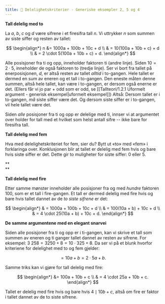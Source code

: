 ```yaml
---
title: 📄 Delelighetskriterier - Generiske eksempler 2, 5 og 4
---
```


**Tall delelig med to**

La $a$, $b$, $c$ og $d$ være sifrene i et firesifra tall $n$. Vi uttrykker $n$ som summen av siste siffer og resten av tallet:

$$
\begin{align*} 
n
&= 1000a + 100b + 10c + d
\\
& = 10(100a + 10b + c) + d
\\
& = 2 \cdot 5(100a + 10b + c) + d.
\end{align*} 
$$

Alle posisjoner fra ti og opp, inneholder faktoren ti (andre linje). Siden $10 = 2 \cdot 5$, inneholder de også faktoren to (tredje linje). Ser vi bort fra tallet på enerposisjonen, $d$, er altså resten av tallet *alltid* i to-gangen. Hele tallet er dermed en sum av eneren og et tall i to-gangen. Den eneste måten denne summen, altså hele tallet, kan være i to-gangen, er dersom også enerne er det. (Ellers får vi jo par + odd som er odd, se [[Tallteori/1.2.1 Uformelt argument - generisk eksempel|uformelt eksempel]]) Altså: Dersom tallet er i to-gangen, *må* siste siffer være det. Og dersom siste siffer er i to-gangen, vil hele tallet være det.

Siden *alle* posisjoner fra ti og opp er delelige med ti, innser vi at argumentet over holder for tall med et hvilket som helst antall sifre -- ikke bare for firesifra tall.

**Tall delelig med fem**

Hva med delelighetskriteriet for fem, sier du? Bytt ut «to» med «fem» i forklaringa over. Konklusjonen blir at tallet er delelig med fem hvis og bare hvis siste siffer er det. Dette gir to muligheter for siste siffer: $0$ eller $5$.

**\
**

**Tall delelig med fire**

Etter samme mønster inneholder alle posisjoner fra og med *hundre* faktoren $100$, som er et tall i fire-gangen. Et tall er dermed delelig med fire hvis og bare hvis tallet dannet av de *to siste sifrene* er det:

$$
\begin{align*} 
& = 1000a + 100b + 10c + d
\\
& = 100(10a + b) + 10c + d
\\
& = 4 \cdot 25(10a + b) + 10c + d.
\end{align*} 
$$

**De samme argumentene med en elegant snarvei**

Siden alle posisjoner fra ti og opp er i ti-gangen, kan vi skrive et
tall som summen av eneren og ti ganger tallet dannet av resten av
sifrene. For eksempel: $3\ 258 = 3250 + 8 = 10 \cdot 325 + 8$. Da ser vi
på et blunk hvorfor kriteriene for delelighet med to og fem gjelder:

$${= 10a + b
}{= 2 \cdot 5a + b.}$$

Samme triks kan vi gjøre for tall delelig med fire:

$$
\begin{align*} 
&= 100a + 10b + c
\\
& = 4 \cdot 25a + 10b + c.
\end{align*} 
$$

Tallet er delelig med fire hvis og bare hvis $4 \mid 10b + c$, altså om fire er faktor i tallet dannet av de to siste sifrene.
